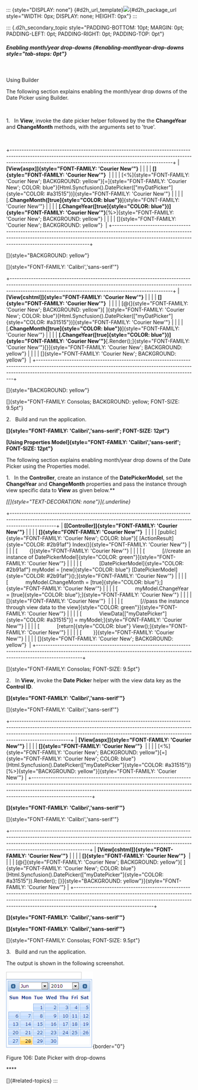 ::: {style="DISPLAY: none"}
[](ms-xhelp:///?Id=d2h_url_template){#d2h_url_template}![](!package_url!){#d2h_package_url style="WIDTH: 0px; DISPLAY: none; HEIGHT: 0px"}
:::

::: {.d2h_secondary_topic style="PADDING-BOTTOM: 10pt; MARGIN: 0pt; PADDING-LEFT: 0pt; PADDING-RIGHT: 0pt; PADDING-TOP: 0pt"}
##### Enabling month/year drop-downs {#enabling-monthyear-drop-downs style="tab-stops: 0pt"}

 

Using Builder

The following section explains enabling the month/year drop downs of the Date Picker using Builder.

 

1.   In **View**, invoke the date picker helper followed by the the **ChangeYear** and **ChangeMonth** methods, with the arguments set to 'true'.

 

+--------------------------------------------------------------------------------------------------------------------------------------------------------------------------------------------------------------------------------+
| **[View\[aspx\]]{style="FONT-FAMILY: 'Courier New'"}**                                                                                                                                                                         |
|                                                                                                                                                                                                                                |
| **[]{style="FONT-FAMILY: 'Courier New'"}**                                                                                                                                                                                     |
|                                                                                                                                                                                                                                |
| [\<%]{style="FONT-FAMILY: 'Courier New'; BACKGROUND: yellow"}[=]{style="FONT-FAMILY: 'Courier New'; COLOR: blue"}[Html.Syncfusion().DatePicker([\"myDatPicker\"]{style="COLOR: #a31515"})]{style="FONT-FAMILY: 'Courier New'"} |
|                                                                                                                                                                                                                                |
| [.**ChangeMonth([true]{style="COLOR: blue"})**]{style="FONT-FAMILY: 'Courier New'"}                                                                                                                                            |
|                                                                                                                                                                                                                                |
| **[.ChangeYear([true]{style="COLOR: blue"})]{style="FONT-FAMILY: 'Courier New'"}**[%\>]{style="FONT-FAMILY: 'Courier New'; BACKGROUND: yellow"}                                                                                |
|                                                                                                                                                                                                                                |
| []{style="FONT-FAMILY: 'Courier New'; BACKGROUND: yellow"}                                                                                                                                                                     |
+--------------------------------------------------------------------------------------------------------------------------------------------------------------------------------------------------------------------------------+

[]{style="BACKGROUND: yellow"} 

[]{style="FONT-FAMILY: 'Calibri','sans-serif'"} 

+--------------------------------------------------------------------------------------------------------------------------------------------------------------------------------------------------------------------------------+
| **[View\[cshtml\]]{style="FONT-FAMILY: 'Courier New'"}**                                                                                                                                                                       |
|                                                                                                                                                                                                                                |
| **[]{style="FONT-FAMILY: 'Courier New'"}**                                                                                                                                                                                     |
|                                                                                                                                                                                                                                |
| [\@{]{style="FONT-FAMILY: 'Courier New'; BACKGROUND: yellow"}[ ]{style="FONT-FAMILY: 'Courier New'; COLOR: blue"}[Html.Syncfusion().DatePicker([\"myDatPicker\"]{style="COLOR: #a31515"})]{style="FONT-FAMILY: 'Courier New'"} |
|                                                                                                                                                                                                                                |
| [.**ChangeMonth([true]{style="COLOR: blue"})**]{style="FONT-FAMILY: 'Courier New'"}                                                                                                                                            |
|                                                                                                                                                                                                                                |
| **[.ChangeYear([true]{style="COLOR: blue"})]{style="FONT-FAMILY: 'Courier New'"}**[.Render();]{style="FONT-FAMILY: 'Courier New'"}[}]{style="FONT-FAMILY: 'Courier New'; BACKGROUND: yellow"}                                  |
|                                                                                                                                                                                                                                |
| []{style="FONT-FAMILY: 'Courier New'; BACKGROUND: yellow"}                                                                                                                                                                     |
+--------------------------------------------------------------------------------------------------------------------------------------------------------------------------------------------------------------------------------+

[]{style="BACKGROUND: yellow"} 

[]{style="FONT-FAMILY: Consolas; BACKGROUND: yellow; FONT-SIZE: 9.5pt"} 

2.   Build and run the application.

**[]{style="FONT-FAMILY: 'Calibri','sans-serif'; FONT-SIZE: 12pt"}** 

**[Using Properties Model]{style="FONT-FAMILY: 'Calibri','sans-serif'; FONT-SIZE: 12pt"}**

The following section explains enabling month/year drop downs of the Date Picker using the Properties model.

1.   In the **Controller**, create an instance of the **DatePickerModel**, set the **ChangeYear** and **ChangeMonth** properties and pass the instance through view specific data to **View** as given below.**

*[[]{style="TEXT-DECORATION: none"}]{.underline}* 

+-------------------------------------------------------------------------------------------------------------------------------------------------------------------------------+
| **[\[Controller\]]{style="FONT-FAMILY: 'Courier New'"}**                                                                                                                      |
|                                                                                                                                                                               |
| **[]{style="FONT-FAMILY: 'Courier New'"}**                                                                                                                                    |
|                                                                                                                                                                               |
| [public]{style="FONT-FAMILY: 'Courier New'; COLOR: blue"}[ [ActionResult]{style="COLOR: #2b91af"} Index()]{style="FONT-FAMILY: 'Courier New'"}                                |
|                                                                                                                                                                               |
| [        {]{style="FONT-FAMILY: 'Courier New'"}                                                                                                                               |
|                                                                                                                                                                               |
| [            [//create an instance of DatePickerModel]{style="COLOR: green"}]{style="FONT-FAMILY: 'Courier New'"}                                                             |
|                                                                                                                                                                               |
| [            [DatePickerModel]{style="COLOR: #2b91af"} myModel = [new]{style="COLOR: blue"} [DatePickerModel]{style="COLOR: #2b91af"}();]{style="FONT-FAMILY: 'Courier New'"} |
|                                                                                                                                                                               |
| [            myModel.ChangeMonth = [true]{style="COLOR: blue"};]{style="FONT-FAMILY: 'Courier New'"}                                                                          |
|                                                                                                                                                                               |
| [            myModel.ChangeYear = [true]{style="COLOR: blue"};]{style="FONT-FAMILY: 'Courier New'"}                                                                           |
|                                                                                                                                                                               |
| []{style="FONT-FAMILY: 'Courier New'"}                                                                                                                                        |
|                                                                                                                                                                               |
| [            [//pass the instance through view data to the view]{style="COLOR: green"}]{style="FONT-FAMILY: 'Courier New'"}                                                   |
|                                                                                                                                                                               |
| [            ViewData\[[\"myDatePicker\"]{style="COLOR: #a31515"}\] = myModel;]{style="FONT-FAMILY: 'Courier New'"}                                                           |
|                                                                                                                                                                               |
| [            [return]{style="COLOR: blue"} View();]{style="FONT-FAMILY: 'Courier New'"}                                                                                       |
|                                                                                                                                                                               |
| [        }]{style="FONT-FAMILY: 'Courier New'"}                                                                                                                               |
|                                                                                                                                                                               |
| []{style="FONT-FAMILY: 'Courier New'; BACKGROUND: yellow"}                                                                                                                    |
+-------------------------------------------------------------------------------------------------------------------------------------------------------------------------------+

[]{style="FONT-FAMILY: Consolas; FONT-SIZE: 9.5pt"} 

2.   In **View**, invoke the **Date Picke**r helper with the view data key as the **Control ID**.

**[]{style="FONT-FAMILY: 'Calibri','sans-serif'"}** 

[]{style="FONT-FAMILY: 'Calibri','sans-serif'"} 

+-------------------------------------------------------------------------------------------------------------------------------------------------------------------------------------------------------------------------------------------------------------------+
| **[View\[aspx\]]{style="FONT-FAMILY: 'Courier New'"}**                                                                                                                                                                                                            |
|                                                                                                                                                                                                                                                                   |
| **[]{style="FONT-FAMILY: 'Courier New'"}**                                                                                                                                                                                                                        |
|                                                                                                                                                                                                                                                                   |
| [\<%]{style="FONT-FAMILY: 'Courier New'; BACKGROUND: yellow"}[=]{style="FONT-FAMILY: 'Courier New'; COLOR: blue"}[Html.Syncfusion().DatePicker([\"myDatePicker\"]{style="COLOR: #a31515"}) [%\>]{style="BACKGROUND: yellow"}]{style="FONT-FAMILY: 'Courier New'"} |
+-------------------------------------------------------------------------------------------------------------------------------------------------------------------------------------------------------------------------------------------------------------------+

**[]{style="FONT-FAMILY: 'Calibri','sans-serif'"}** 

[]{style="FONT-FAMILY: 'Calibri','sans-serif'"} 

+---------------------------------------------------------------------------------------------------------------------------------------------------------------------------------------------------------------------------------------------------------------------------+
| **[View\[cshtml\]]{style="FONT-FAMILY: 'Courier New'"}**                                                                                                                                                                                                                  |
|                                                                                                                                                                                                                                                                           |
| **[]{style="FONT-FAMILY: 'Courier New'"}**                                                                                                                                                                                                                                |
|                                                                                                                                                                                                                                                                           |
| [\@{]{style="FONT-FAMILY: 'Courier New'; BACKGROUND: yellow"}[ ]{style="FONT-FAMILY: 'Courier New'; COLOR: blue"}[Html.Syncfusion().DatePicker([\"myDatePicker\"]{style="COLOR: #a31515"}).Render(); [}]{style="BACKGROUND: yellow"}]{style="FONT-FAMILY: 'Courier New'"} |
+---------------------------------------------------------------------------------------------------------------------------------------------------------------------------------------------------------------------------------------------------------------------------+

**[]{style="FONT-FAMILY: 'Calibri','sans-serif'"}** 

**[]{style="FONT-FAMILY: 'Calibri','sans-serif'"}** 

[]{style="FONT-FAMILY: Consolas; FONT-SIZE: 9.5pt"} 

3.   Build and run the application.

The output is shown in the following screenshot.

![Description: C:\\Work Place\\Work Trunk\\features\\SF4718\\DatePicker\\ConceptsFeatures\\month-year_dropdowns.png](ImagesExt/image56_118.png){border="0"}

Figure 106: Date Picker with drop-downs

**** 

[]{#related-topics}
:::
